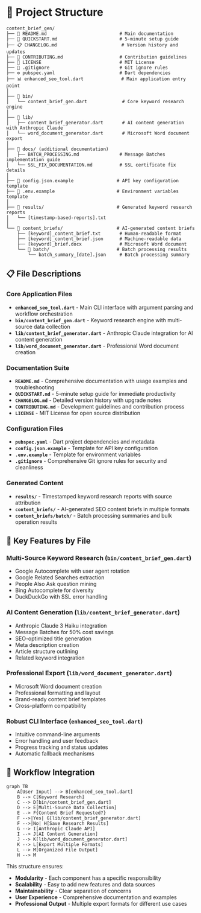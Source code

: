 # 📁 Project Structure

```
content_brief_gen/
├── 📄 README.md                           # Main documentation
├── 🚀 QUICKSTART.md                       # 5-minute setup guide
├── 📋 CHANGELOG.md                        # Version history and updates
├── 🤝 CONTRIBUTING.md                     # Contribution guidelines
├── 📜 LICENSE                             # MIT License
├── 🔧 .gitignore                          # Git ignore rules
├── ⚙️ pubspec.yaml                        # Dart dependencies
├── 📊 enhanced_seo_tool.dart              # Main application entry point
│
├── 📂 bin/
│   └── content_brief_gen.dart             # Core keyword research engine
│
├── 📂 lib/
│   ├── content_brief_generator.dart       # AI content generation with Anthropic Claude
│   └── word_document_generator.dart       # Microsoft Word document export
│
├── 📂 docs/ (additional documentation)
│   ├── BATCH_PROCESSING.md               # Message Batches implementation guide
│   └── SSL_FIX_DOCUMENTATION.md          # SSL certificate fix details
│
├── 🔑 config.json.example                # API key configuration template
├── 🔑 .env.example                       # Environment variables template
│
├── 📂 results/                           # Generated keyword research reports
│   └── [timestamp-based-reports].txt
│
└── 📂 content_briefs/                    # AI-generated content briefs
    ├── [keyword]_content_brief.txt       # Human-readable format
    ├── [keyword]_content_brief.json      # Machine-readable data
    ├── [keyword]_brief.docx              # Microsoft Word document
    └── 📂 batch/                         # Batch processing results
        └── batch_summary_[date].json     # Batch processing summary
```

## 📋 File Descriptions

### **Core Application Files**
- **`enhanced_seo_tool.dart`** - Main CLI interface with argument parsing and workflow orchestration
- **`bin/content_brief_gen.dart`** - Keyword research engine with multi-source data collection
- **`lib/content_brief_generator.dart`** - Anthropic Claude integration for AI content generation
- **`lib/word_document_generator.dart`** - Professional Word document creation

### **Documentation Suite**
- **`README.md`** - Comprehensive documentation with usage examples and troubleshooting
- **`QUICKSTART.md`** - 5-minute setup guide for immediate productivity
- **`CHANGELOG.md`** - Detailed version history with upgrade notes
- **`CONTRIBUTING.md`** - Development guidelines and contribution process
- **`LICENSE`** - MIT License for open source distribution

### **Configuration Files**
- **`pubspec.yaml`** - Dart project dependencies and metadata
- **`config.json.example`** - Template for API key configuration
- **`.env.example`** - Template for environment variables
- **`.gitignore`** - Comprehensive Git ignore rules for security and cleanliness

### **Generated Content**
- **`results/`** - Timestamped keyword research reports with source attribution
- **`content_briefs/`** - AI-generated SEO content briefs in multiple formats
- **`content_briefs/batch/`** - Batch processing summaries and bulk operation results

## 🎯 Key Features by File

### **Multi-Source Keyword Research** (`bin/content_brief_gen.dart`)
- Google Autocomplete with user agent rotation
- Google Related Searches extraction
- People Also Ask question mining
- Bing Autocomplete for diversity
- DuckDuckGo with SSL error handling

### **AI Content Generation** (`lib/content_brief_generator.dart`)
- Anthropic Claude 3 Haiku integration
- Message Batches for 50% cost savings
- SEO-optimized title generation
- Meta description creation
- Article structure outlining
- Related keyword integration

### **Professional Export** (`lib/word_document_generator.dart`)
- Microsoft Word document creation
- Professional formatting and layout
- Brand-ready content brief templates
- Cross-platform compatibility

### **Robust CLI Interface** (`enhanced_seo_tool.dart`)
- Intuitive command-line arguments
- Error handling and user feedback
- Progress tracking and status updates
- Automatic fallback mechanisms

## 🔄 Workflow Integration

```mermaid
graph TB
    A[User Input] --> B[enhanced_seo_tool.dart]
    B --> C[Keyword Research]
    C --> D[bin/content_brief_gen.dart]
    D --> E[Multi-Source Data Collection]
    E --> F{Content Brief Requested?}
    F -->|Yes| G[lib/content_brief_generator.dart]
    F -->|No| H[Save Research Results]
    G --> I[Anthropic Claude API]
    I --> J[AI Content Generation]
    J --> K[lib/word_document_generator.dart]
    K --> L[Export Multiple Formats]
    L --> M[Organized File Output]
    H --> M
```

This structure ensures:
- **Modularity** - Each component has a specific responsibility
- **Scalability** - Easy to add new features and data sources
- **Maintainability** - Clear separation of concerns
- **User Experience** - Comprehensive documentation and examples
- **Professional Output** - Multiple export formats for different use cases